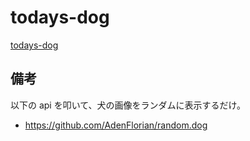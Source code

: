 # todays-dog
[todays-dog](https://yuhori.github.io/todays-dog/)

## 備考
以下の api を叩いて、犬の画像をランダムに表示するだけ。
- https://github.com/AdenFlorian/random.dog